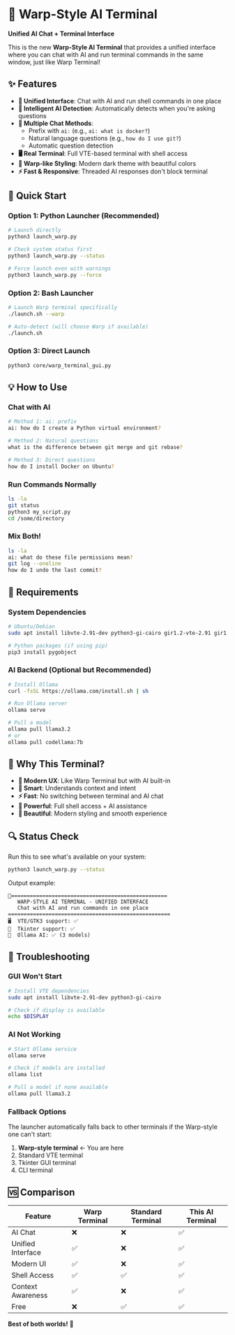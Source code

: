 # 🚀 Warp-Style AI Terminal

**Unified AI Chat + Terminal Interface**

This is the new **Warp-Style AI Terminal** that provides a unified interface where you can chat with AI and run terminal commands in the same window, just like Warp Terminal!

## ✨ Features

- **🔄 Unified Interface**: Chat with AI and run shell commands in one place
- **🤖 Intelligent AI Detection**: Automatically detects when you're asking questions
- **💬 Multiple Chat Methods**: 
  - Prefix with `ai:` (e.g., `ai: what is docker?`)
  - Natural language questions (e.g., `how do I use git?`)
  - Automatic question detection
- **🖥️ Real Terminal**: Full VTE-based terminal with shell access
- **🎨 Warp-like Styling**: Modern dark theme with beautiful colors
- **⚡ Fast & Responsive**: Threaded AI responses don't block terminal

## 🚀 Quick Start

### Option 1: Python Launcher (Recommended)
```bash
# Launch directly
python3 launch_warp.py

# Check system status first
python3 launch_warp.py --status

# Force launch even with warnings
python3 launch_warp.py --force
```

### Option 2: Bash Launcher
```bash
# Launch Warp terminal specifically  
./launch.sh --warp

# Auto-detect (will choose Warp if available)
./launch.sh
```

### Option 3: Direct Launch
```bash
python3 core/warp_terminal_gui.py
```

## 💡 How to Use

### Chat with AI
```bash
# Method 1: ai: prefix
ai: how do I create a Python virtual environment?

# Method 2: Natural questions
what is the difference between git merge and git rebase?

# Method 3: Direct questions  
how do I install Docker on Ubuntu?
```

### Run Commands Normally
```bash
ls -la
git status
python3 my_script.py
cd /some/directory
```

### Mix Both!
```bash
ls -la
ai: what do these file permissions mean?
git log --oneline
how do I undo the last commit?
```

## 🔧 Requirements

### System Dependencies
```bash
# Ubuntu/Debian
sudo apt install libvte-2.91-dev python3-gi-cairo gir1.2-vte-2.91 gir1.2-gtk-3.0

# Python packages (if using pip)
pip3 install pygobject
```

### AI Backend (Optional but Recommended)
```bash
# Install Ollama
curl -fsSL https://ollama.com/install.sh | sh

# Run Ollama server
ollama serve

# Pull a model
ollama pull llama3.2
# or
ollama pull codellama:7b
```

## 🎯 Why This Terminal?

- **📱 Modern UX**: Like Warp Terminal but with AI built-in
- **🧠 Smart**: Understands context and intent
- **⚡ Fast**: No switching between terminal and AI chat
- **🔧 Powerful**: Full shell access + AI assistance
- **🎨 Beautiful**: Modern styling and smooth experience

## 🔍 Status Check

Run this to see what's available on your system:
```bash
python3 launch_warp.py --status
```

Output example:
```
🚀==================================================
   WARP-STYLE AI TERMINAL - UNIFIED INTERFACE
   Chat with AI and run commands in one place
====================================================
🖥️  VTE/GTK3 support: ✅
🐍  Tkinter support: ✅  
🤖  Ollama AI: ✅ (3 models)
```

## 🐛 Troubleshooting

### GUI Won't Start
```bash
# Install VTE dependencies
sudo apt install libvte-2.91-dev python3-gi-cairo

# Check if display is available
echo $DISPLAY
```

### AI Not Working
```bash
# Start Ollama service
ollama serve

# Check if models are installed
ollama list

# Pull a model if none available
ollama pull llama3.2
```

### Fallback Options
The launcher automatically falls back to other terminals if the Warp-style one can't start:
1. **Warp-style terminal** ← You are here
2. Standard VTE terminal  
3. Tkinter GUI terminal
4. CLI terminal

## 🆚 Comparison

| Feature | Warp Terminal | Standard Terminal | This AI Terminal |
|---------|---------------|-------------------|------------------|
| AI Chat | ❌ | ❌ | ✅ |
| Unified Interface | ✅ | ❌ | ✅ |
| Modern UI | ✅ | ❌ | ✅ |
| Shell Access | ✅ | ✅ | ✅ |
| Context Awareness | ✅ | ❌ | ✅ |
| Free | ❌ | ✅ | ✅ |

**Best of both worlds!** 🎉